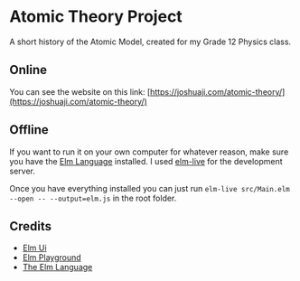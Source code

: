 # Atomic Theory Project

A short history of the Atomic Model, created for my Grade 12 Physics class.

## Online

You can see the website on this link: [https://joshuaji.com/atomic-theory/](https://joshuaji.com/atomic-theory/)

## Offline

If you want to run it on your own computer for whatever reason, make sure you have the [Elm Language](https://elm-lang.org/) installed. I used [elm-live](https://www.elm-live.com/) for the development server.

Once you have everything installed you can just run `elm-live src/Main.elm --open -- --output=elm.js` in the root folder.

## Credits

- [Elm Ui](https://github.com/mdgriffith/elm-ui)
- [Elm Playground](https://github.com/evancz/elm-playground)
- [The Elm Language](https://elm-lang.org/)
